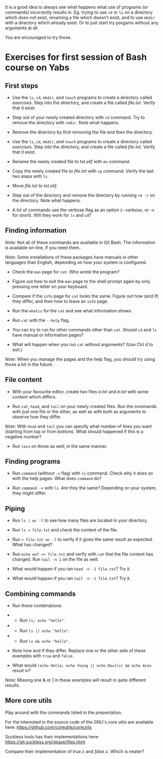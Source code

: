It is a good idea to always see what happens what use of programs (or commands) incorrectly results in. Eg. trying to use `cd` or `ls` on a directory which does not exist, renaming a file which doesn't exist, and to use `mkdir` with a directory which already exist. Or to just start try porgams without any arguments at all.

You are encouraged to try those.

# Exercises for first session of Bash course on Yabs #

## First steps ##

* Use the `ls`, `cd`, `mkdir`, and `touch` programs to create a directory called _exercises_. Step into the directory, and create a file called _file.txt_. Verify that it exist.

* Step out of your newly created directory with `cd` command. Try to remove the directory with `rmdir`. Note what happens.

* Remove the directory by first removing the file and then the directory.

* Use the `ls`, `cd`, `mkdir`, and `touch` programs to create a directory called _exercises_. Step into the directory, and create a file called _file.txt_. Verify that it exist.

* Rename the newly created file to _txt.elif_ with `mv` command. 

* Copy the newly created file to _file.txt_ with `cp` command. Verify the last two steps with `ls`.

* Move _file.txt_ to _txt.elif_.

* Step out of the directory and remove the directory by running `rm -r` on the directory. Note what happens.

* A lot of commands use the verbose flag as an option (_--verbose_, or _-v_ for short). Will they work for `ls` and `cd`?

## Finding information ##

*Note:* Not all of these commands are available in Git Bash. The information is available on-line, if you need them.

*Note:* Some installations of these packages have manuals in other languages than English, depending on how your system is configured.

* Check the `man` page for `cat`. Who wrote the program?

* Figure out how to exit the `man` page to the shell prompt again by only pressing one letter on your keyboard.

* Compare if the `info` page for `cat` looks the same. Figure out how (and if) they differ, and then how to leave an `info` page.

* Run the `whatis` for the `cat` and see what information shows.

* Run `cat` with the `--help` flag.

* You can try to run for other commands other than `cat`. Should `cd` and `ls` have manual or information pages?

* What will happen when you run `cat` without arguments? (Use Ctrl d to exit.)

*Note:* When you manage the pages and the help flag, you should try using those a bit in the future.

## File content ##

* With your favourite editor, create two files _a.txt_ and _b.txt_ with some content which differs.

* Run `cat`, `head`, and `tail` on your newly created files. Run the commands with just one file or the other, as well as with both as arguments to observe how they differ.

*Note:* With `head` and `tail` you can specify what number of lines you want (starting from top or from bottom). What should happened if this is a negative number?

* Run `less` on those as well, in the same manner.

## Finding programs ##

* Run `command` (without `-v` flag) with `ls` command. Check why it does so with the help pages. What does `command` do?

* Run `command -v` with `ls`. Are they the same? Depending on your system, they might differ.

## Piping ##

* Run `ls | wc -l` to see how many files are located in your directory.

* Run `ls > file.txt` and check the content of the file.

* Run `< file.txt wc -l` to verify if it gives the same result as expected. What has changed?

* Run `echo eof >> file.txt` and verify with `cat` that the file content has changed. Run `tail -n 1` on the file as well.

* What would happen if you ran `head -n -1 file.txt`? Try it.

* What would happen if you ran `tail -n -1 file.txt`? Try it.

## Combining commands ##

* Run these combinations:

* * Run `ls; echo "hello"`.

* * Run `ls || echo "hello"`.

* * Run `ls && echo "hello"`.

* Note how and if they differ. Replace one or the other side of these examples with `true` and `false`.

* What would `(echo Hello; echo Young || echo Devils) && echo Aces` result in?

*Note:* Missing one & or | in these examples will result in quite different results.

## More core utils ##

Play around with the commands listed in the presentation. 

For the interested in the source code of the GNU's core utils are available here: https://github.com/coreutils/coreutils

Suckless tools has their implementations here: https://git.suckless.org/sbase/files.html

Compare their implementation of _true.c_ and _false.c_. Which is neater?
